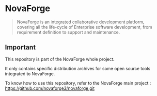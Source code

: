 # NovaForge
> NovaForge is an integrated collaborative development platform, covering all the life-cycle of Enterprise software development, from requirement definition to support and maintenance.

## Important

This repository is part of the NovaForge whole project.

It only contains specific distribution archives for some open source tools integrated to NovaForge.

To know how to use this repository, refer to the NovaForge main project : https://github.com/novaforge3/novaforge.git

